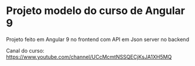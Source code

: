 <h1>Projeto modelo do curso de Angular 9</h1>
<p>Projeto feito em Angular 9 no frontend com API em Json server no backend</p>

Canal do curso: https://www.youtube.com/channel/UCcMcmtNSSQECjKsJA1XH5MQ
